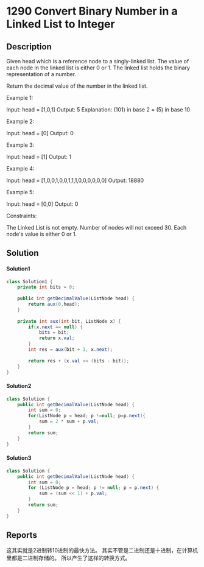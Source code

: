 # 1290 Convert Binary Number in a Linked List to Integer

## Description

Given head which is a reference node to a singly-linked list.
The value of each node in the linked list is either 0 or 1.
The linked list holds the binary representation of a number.

Return the decimal value of the number in the linked list.

Example 1:

Input: head = [1,0,1]
Output: 5
Explanation: (101) in base 2 = (5) in base 10

Example 2:

Input: head = [0]
Output: 0

Example 3:

Input: head = [1]
Output: 1

Example 4:

Input: head = [1,0,0,1,0,0,1,1,1,0,0,0,0,0,0]
Output: 18880

Example 5:

Input: head = [0,0]
Output: 0
 
Constraints:

The Linked List is not empty.
Number of nodes will not exceed 30.
Each node's value is either 0 or 1.

## Solution

#### Solution1

```java
class Solution1 {
    private int bits = 0;
    
    public int getDecimalValue(ListNode head) {
        return aux(0,head);
    }
    
    private int aux(int bit, ListNode x) {
        if(x.next == null) {
            bits = bit;
            return x.val;
        }
        int res = aux(bit + 1, x.next);
        
        return res + (x.val << (bits - bit));
    }
}
```

#### Solution2

```java
class Solution {
    public int getDecimalValue(ListNode head) {
        int sum = 0;
        for(ListNode p = head; p !=null; p=p.next){
            sum = 2 * sum + p.val;
        }
        return sum;
    }
}
```

#### Solution3

```java
class Solution {
    public int getDecimalValue(ListNode head) {
        int sum = 0;
        for (ListNode p = head; p != null; p = p.next) {
            sum = (sum << 1) + p.val;
        }
        return sum;
    }
}
```

## Reports

这其实就是2进制转10进制的最快方法。
其实不管是二进制还是十进制，在计算机里都是二进制存储的。
所以产生了这样的转换方式。

